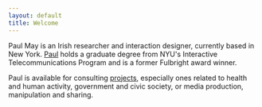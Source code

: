 ```yaml
---
layout: default
title: Welcome
---
```

Paul May is an Irish researcher and interaction designer, currently based in New York. <a href="/about">Paul</a> holds a graduate degree from NYU's Interactive Telecommunications Program and is a former Fulbright award winner. 

Paul is available for consulting <a href="/work">projects</a>, especially ones related to health and human activity, government and civic society, or media production, manipulation and sharing.
